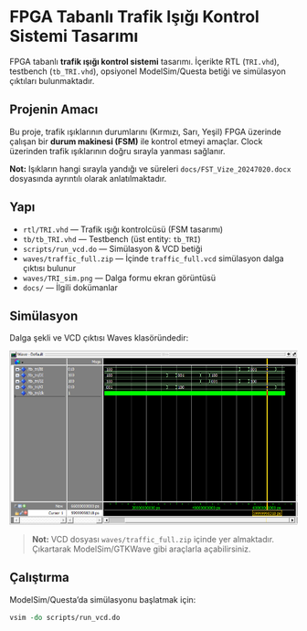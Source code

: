 # FPGA Tabanlı Trafik Işığı Kontrol Sistemi Tasarımı

FPGA tabanlı **trafik ışığı kontrol sistemi** tasarımı. İçerikte RTL (`TRI.vhd`), testbench (`tb_TRI.vhd`),
opsiyonel ModelSim/Questa betiği ve simülasyon çıktıları bulunmaktadır.

## Projenin Amacı
Bu proje, trafik ışıklarının durumlarını (Kırmızı, Sarı, Yeşil) FPGA üzerinde çalışan bir
**durum makinesi (FSM)** ile kontrol etmeyi amaçlar. Clock üzerinden trafik ışıklarının 
doğru sırayla yanması sağlanır. 

**Not:** Işıkların hangi sırayla yandığı ve süreleri `docs/FST_Vize_20247020.docx` dosyasında ayrıntılı olarak anlatılmaktadır.
 
## Yapı
- `rtl/TRI.vhd` — Trafik ışığı kontrolcüsü (FSM tasarımı)
- `tb/tb_TRI.vhd` — Testbench (üst entity: `tb_TRI`)
- `scripts/run_vcd.do` — Simülasyon & VCD betiği
- `waves/traffic_full.zip` — İçinde `traffic_full.vcd` simülasyon dalga çıktısı bulunur
- `waves/TRI_sim.png` — Dalga formu ekran görüntüsü
- `docs/` — İlgili dokümanlar

## Simülasyon
Dalga şekli ve VCD çıktısı Waves klasöründedir:

![TRI dalga şekli](Waves/TRI_sim.png)

> **Not:** VCD dosyası `waves/traffic_full.zip` içinde yer almaktadır. Çıkartarak ModelSim/GTKWave gibi araçlarla açabilirsiniz.

## Çalıştırma
ModelSim/Questa’da simülasyonu başlatmak için:
```tcl
vsim -do scripts/run_vcd.do
